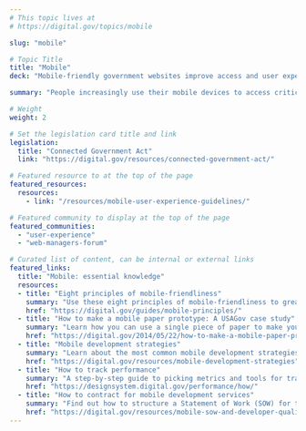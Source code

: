 ```yaml
---
# This topic lives at
# https://digital.gov/topics/mobile

slug: "mobile"

# Topic Title
title: "Mobile"
deck: "Mobile-friendly government websites improve access and user experience"

summary: "People increasingly use their mobile devices to access critical information. Ensuring that government websites work well on mobile devices not only improves the overall user experience but also increases visibility of government services and information. Mobile-friendly federal websites are a part of digital inclusion, transparency, and accountability."

# Weight
weight: 2

# Set the legislation card title and link
legislation:
  title: "Connected Government Act"
  link: "https://digital.gov/resources/connected-government-act/"

# Featured resource to at the top of the page
featured_resources:
  resources:
    - link: "/resources/mobile-user-experience-guidelines/"

# Featured community to display at the top of the page
featured_communities:
  - "user-experience"
  - "web-managers-forum"

# Curated list of content, can be internal or external links
featured_links:
  title: "Mobile: essential knowledge"
  resources:
  - title: "Eight principles of mobile-friendliness"
    summary: "Use these eight principles of mobile-friendliness to greatly improve the mobile-friendliness of your websites."
    href: "https://digital.gov/guides/mobile-principles/"
  - title: "How to make a mobile paper prototype: A USAGov case study"
    summary: "Learn how you can use a single piece of paper to make your mobile app work 20 percent better."
    href: "https://digital.gov/2014/05/22/how-to-make-a-mobile-paper-prototype/"
  - title: "Mobile development strategies"
    summary: "Learn about the most common mobile development strategies."
    href: "https://digital.gov/resources/mobile-development-strategies"
  - title: "How to track performance"
    summary: "A step-by-step guide to picking metrics and tools for tracking performance on your site."
    href: "https://designsystem.digital.gov/performance/how/"
  - title: "How to contract for mobile development services"
    summary: "Find out how to structure a Statement of Work (SOW) for the development of mobile products."
    href: "https://digital.gov/resources/mobile-sow-and-developer-qualifications/"
---
```

